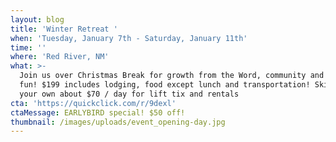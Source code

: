 ```yaml
---
layout: blog
title: 'Winter Retreat '
when: 'Tuesday, January 7th - Saturday, January 11th'
time: ''
where: 'Red River, NM'
what: >-
  Join us over Christmas Break for growth from the Word, community and skiing
  fun! $199 includes lodging, food except lunch and transportation! Skiing on
  your own about $70 / day for lift tix and rentals
cta: 'https://quickclick.com/r/9dexl'
ctaMessage: EARLYBIRD special! $50 off!
thumbnail: /images/uploads/event_opening-day.jpg
---
```


